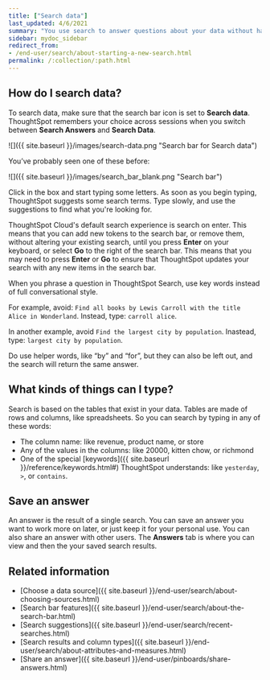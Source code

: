 ```yaml
---
title: ["Search data"]
last_updated: 4/6/2021
summary: "You use search to answer questions about your data without having to consult a data analyst."
sidebar: mydoc_sidebar
redirect_from:
- /end-user/search/about-starting-a-new-search.html
permalink: /:collection/:path.html
---
```

## How do I search data?

To search data, make sure that the search bar icon is set to **Search data**. ThoughtSpot remembers your choice across sessions when you switch between <strong>Search Answers</strong> and <strong>Search Data</strong>.

![]({{ site.baseurl }}/images/search-data.png "Search bar for Search data")

You’ve probably seen one of these before:

 ![]({{ site.baseurl }}/images/search_bar_blank.png "Search bar")

Click in the box and start typing some letters. As soon as you begin typing, ThoughtSpot suggests some search terms. Type slowly, and use the suggestions to find what you're looking for.

ThoughtSpot Cloud's default search experience is search on enter. This means that you can add new tokens to the search bar, or remove them, without altering your existing search, until you press **Enter** on your keyboard, or select **Go** to the right of the search bar. This means that you may need to press **Enter** or **Go** to ensure that ThoughtSpot updates your search with any new items in the search bar.

When you phrase a question in ThoughtSpot Search, use key words instead of full conversational style.

For example, avoid: `Find all books by Lewis Carroll with the title Alice in Wonderland`. Instead, type: `carroll alice`.

In another example, avoid `Find the largest city by population`. Inastead, type: `largest city by population`.

Do use helper words, like “by” and “for”, but they can also be left out, and the search will return the same answer.

## What kinds of things can I type?

Search is based on the tables that exist in your data. Tables are made of rows and columns, like spreadsheets. So you can search by typing in any of these words:

-   The column name: like revenue, product name, or store
-   Any of the values in the columns: like 20000, kitten chow, or richmond
-   One of the special [keywords]({{ site.baseurl }}/reference/keywords.html#) ThoughtSpot understands: like <code>yesterday</code>, <code>&gt;</code>, or <code>contains</code>.

## Save an answer

An answer is the result of a single search. You can save an answer you want to work more on later, or just keep it for your personal use. You can also share an answer with other users.  The **Answers** tab is where you can view and then the your saved search results.

## Related information

-   [Choose a data source]({{ site.baseurl }}/end-user/search/about-choosing-sources.html)  
-   [Search bar features]({{ site.baseurl }}/end-user/search/about-the-search-bar.html)  
-   [Search suggestions]({{ site.baseurl }}/end-user/search/recent-searches.html)  
-   [Search results and column types]({{ site.baseurl }}/end-user/search/about-attributes-and-measures.html)  
-   [Share an answer]({{ site.baseurl }}/end-user/pinboards/share-answers.html)
